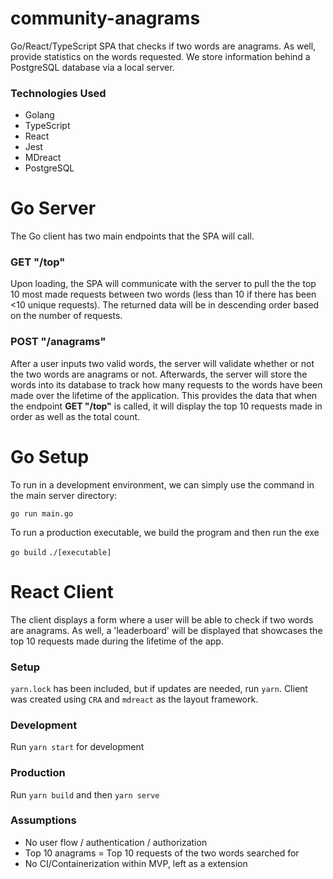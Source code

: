 # community-anagrams

Go/React/TypeScript SPA that checks if two words are anagrams. As well, provide statistics on the words requested. We store information behind a PostgreSQL database via a local server.

### Technologies Used
- Golang
- TypeScript
- React
- Jest
- MDreact
- PostgreSQL

# Go Server

The Go client has two main endpoints that the SPA will call.

### GET "/top"

Upon loading, the SPA will communicate with the server to pull the the top 10 most made requests between two words (less than 10 if there has been <10 unique requests). The returned data will be in descending order based on the number of requests.

### POST "/anagrams"

After a user inputs two valid words, the server will validate whether or not the two words are anagrams or not. Afterwards, the server will store the words into its database to track how many requests to the words have been made over the lifetime of the application. This provides the data that when the endpoint **GET "/top"** is called, it will display the top 10 requests made in order as well as the total count.

# Go Setup

To run in a development environment, we can simply use the command in the main server directory:

`go run main.go`

To run a production executable, we build the program and then run the exe

`go build`
`./[executable]`

# React Client

The client displays a form where a user will be able to check if two words are anagrams. As well, a 'leaderboard' will be displayed that showcases the top 10 requests made during the lifetime of the app.

### Setup

`yarn.lock` has been included, but if updates are needed, run `yarn`. Client was created using `CRA` and `mdreact` as the layout framework.

### Development

Run `yarn start` for development

### Production

Run `yarn build` and then `yarn serve`

### Assumptions
- No user flow / authentication / authorization
- Top 10 anagrams = Top 10 requests of the two words searched for
- No CI/Containerization within MVP, left as a extension

